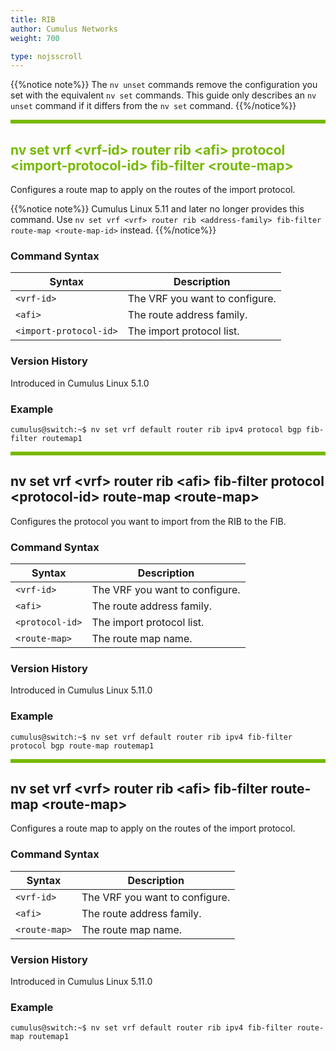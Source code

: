 ```yaml
---
title: RIB
author: Cumulus Networks
weight: 700

type: nojsscroll
---
```

<style>
h { color: RGB(118,185,0)}
</style>
{{%notice note%}}
The `nv unset` commands remove the configuration you set with the equivalent `nv set` commands. This guide only describes an `nv unset` command if it differs from the `nv set` command.
{{%/notice%}}

<HR STYLE="BORDER: DASHED RGB(118,185,0) 0.5PX;BACKGROUND-COLOR: RGB(118,185,0);HEIGHT: 4.0PX;"/>

## <h>nv set vrf \<vrf-id\> router rib \<afi\> protocol \<import-protocol-id\> fib-filter \<route-map\></h>

Configures a route map to apply on the routes of the import protocol.

{{%notice note%}}
Cumulus Linux 5.11 and later no longer provides this command. Use `nv set vrf <vrf> router rib <address-family> fib-filter route-map <route-map-id>` instead.
{{%/notice%}}

### Command Syntax

| Syntax |  Description   |
| ---------  | -------------- |
| `<vrf-id>` |   The VRF you want to configure. |
| `<afi>`   |  The route address family. |
| `<import-protocol-id>` |  The import protocol list. |

### Version History

Introduced in Cumulus Linux 5.1.0

### Example

```
cumulus@switch:~$ nv set vrf default router rib ipv4 protocol bgp fib-filter routemap1
```

<HR STYLE="BORDER: DASHED RGB(118,185,0) 0.5PX;BACKGROUND-COLOR: RGB(118,185,0);HEIGHT: 4.0PX;"/>

## nv set vrf \<vrf\> router rib \<afi\> fib-filter protocol \<protocol-id\> route-map \<route-map\></h>

Configures the protocol you want to import from the RIB to the FIB.

### Command Syntax

| Syntax |  Description   |
| ---------  | -------------- |
| `<vrf-id>` |   The VRF you want to configure. |
| `<afi>`   |  The route address family. |
| `<protocol-id>` |  The import protocol list. |
| `<route-map>` |  The route map name. |

### Version History

Introduced in Cumulus Linux 5.11.0

### Example

```
cumulus@switch:~$ nv set vrf default router rib ipv4 fib-filter protocol bgp route-map routemap1
```

<HR STYLE="BORDER: DASHED RGB(118,185,0) 0.5PX;BACKGROUND-COLOR: RGB(118,185,0);HEIGHT: 4.0PX;"/>

## nv set vrf \<vrf\> router rib \<afi\> fib-filter route-map \<route-map\></h>

Configures a route map to apply on the routes of the import protocol.

### Command Syntax

| Syntax |  Description   |
| ---------  | -------------- |
| `<vrf-id>` |   The VRF you want to configure. |
| `<afi>`   |  The route address family. |
| `<route-map>` |  The route map name. |

### Version History

Introduced in Cumulus Linux 5.11.0

### Example

```
cumulus@switch:~$ nv set vrf default router rib ipv4 fib-filter route-map routemap1
```
